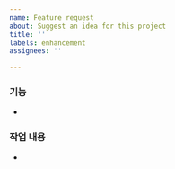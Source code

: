 ```yaml
---
name: Feature request
about: Suggest an idea for this project
title: ''
labels: enhancement
assignees: ''

---
```


### 기능
  - 

### 작업 내용
  -
